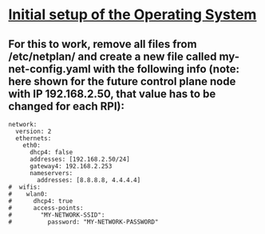# [Initial setup of the Operating System](https://github.com/mhausenblas/kube-rpi#3-initial-setup-of-the-operating-system)

## For this to work, remove all files from /etc/netplan/ and create a new file called my-net-config.yaml with the following info (note: here shown for the future control plane node with IP 192.168.2.50, that value has to be changed for each RPI):

```
network:
  version: 2
  ethernets:
    eth0:
      dhcp4: false
      addresses: [192.168.2.50/24]
      gateway4: 192.168.2.253
      nameservers:
        addresses: [8.8.8.8, 4.4.4.4]
#  wifis:
#    wlan0:
#      dhcp4: true
#      access-points:
#        "MY-NETWORK-SSID":
#          password: "MY-NETWORK-PASSWORD"
```         